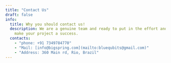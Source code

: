 ```yaml
---
title: "Contact Us"
draft: false
info: 
  title: Why you should contact us!
  description: We are a genuine team and ready to put in the effort and do whatever it takes to 
    make your project a success. 
  contacts: 
    - "phone: +91 7349784770"
    - "Mail: [info@bigspring.com](mailto:bluequbits@gmail.com)"
    - "Address: 360 Main rd, Rio, Brazil"
---
```


